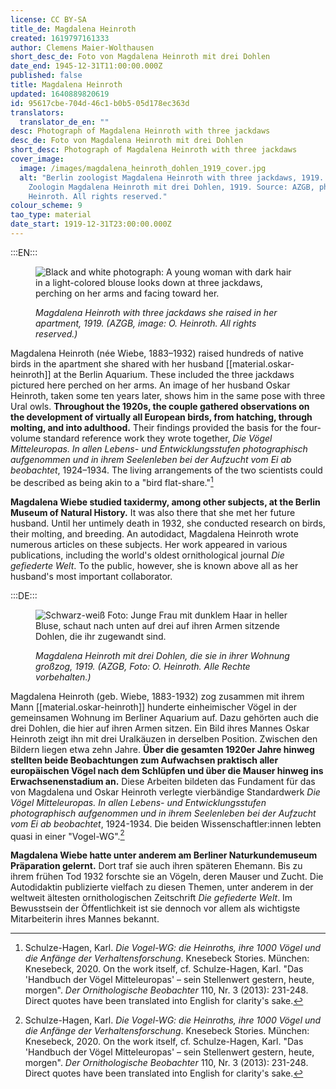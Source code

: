 ```yaml
---
license: CC BY-SA
title_de: Magdalena Heinroth
created: 1619797161333
author: Clemens Maier-Wolthausen
short_desc_de: Foto von Magdalena Heinroth mit drei Dohlen
date_end: 1945-12-31T11:00:00.000Z
published: false
title: Magdalena Heinroth
updated: 1640889820619
id: 95617cbe-704d-46c1-b0b5-05d178ec363d
translators:
  translator_de_en: ""
desc: Photograph of Magdalena Heinroth with three jackdaws
desc_de: Foto von Magdalena Heinroth mit drei Dohlen
short_desc: Photograph of Magdalena Heinroth with three jackdaws
cover_image:
  image: /images/magdalena_heinroth_dohlen_1919_cover.jpg
  alt: "Berlin zoologist Magdalena Heinroth with three jackdaws, 1919. Berliner
    Zoologin Magdalena Heinroth mit drei Dohlen, 1919. Source: AZGB, photo O.
    Heinroth. All rights reserved."
colour_scheme: 9
tao_type: material
date_start: 1919-12-31T23:00:00.000Z
---
```

:::EN:::

<figure>

![Black and white photograph: A young woman with dark hair in a light-colored blouse looks down at three jackdaws, perching on her arms and facing toward her.](/images/cmw/Magdalena_Heinroth_Dohlen_1919.jpg)

<figcaption>

_Magdalena Heinroth with three jackdaws she raised in her apartment, 1919. (AZGB, image: O. Heinroth. All rights reserved.)_

</figcaption>

</figure>

Magdalena Heinroth (née Wiebe, 1883–1932) raised hundreds of native birds in the apartment she shared with her husband [[material.oskar-heinroth]] at the Berlin Aquarium. These included the three jackdaws pictured here perched on her arms. An image of her husband Oskar Heinroth, taken some ten years later, shows him in the same pose with three Ural owls. **Throughout the 1920s, the couple gathered observations on the development of virtually all European birds, from hatching, through molting, and into adulthood.** Their findings provided the basis for the four-volume standard reference work they wrote together, _Die Vögel Mitteleuropas. In allen Lebens- und Entwicklungsstufen photographisch aufgenommen und in ihrem Seelenleben bei der Aufzucht vom Ei ab beobachtet_, 1924–1934. The living arrangements of the two scientists could be described as being akin to a "bird flat-share."[^1]

**Magdalena Wiebe studied taxidermy, among other subjects, at the Berlin Museum of Natural History.** It was also there that she met her future husband. Until her untimely death in 1932, she conducted research on birds, their molting, and breeding. An autodidact, Magdalena Heinroth wrote numerous articles on these subjects. Her work appeared in various publications, including the world's oldest ornithological journal _Die gefiederte Welt_. To the public, however, she is known above all as her husband's most important collaborator.

[^1]: Schulze-Hagen, Karl. _Die Vogel-WG: die Heinroths, ihre 1000 Vögel und die Anfänge der Verhaltensforschung_. Knesebeck Stories. München: Knesebeck, 2020. On the work itself, cf. Schulze-Hagen, Karl. "Das 'Handbuch der Vögel Mitteleuropas' – sein Stellenwert gestern, heute, morgen". _Der Ornithologische Beobachter_ 110, Nr. 3 (2013): 231-248. Direct quotes have been translated into English for clarity's sake.

:::DE:::

<figure>

![Schwarz-weiß Foto: Junge Frau mit dunklem Haar in heller Bluse, schaut nach unten auf drei auf ihren Armen sitzende Dohlen, die ihr zugewandt sind.](/images/cmw/Magdalena_Heinroth_Dohlen_1919.jpg)

<figcaption>

_Magdalena Heinroth mit drei Dohlen, die sie in ihrer Wohnung großzog, 1919. (AZGB, Foto: O. Heinroth. Alle Rechte vorbehalten.)_

</figcaption>

</figure>

Magdalena Heinroth (geb. Wiebe, 1883-1932) zog zusammen mit ihrem Mann [[material.oskar-heinroth]] hunderte einheimischer Vögel in der gemeinsamen Wohnung im Berliner Aquarium auf. Dazu gehörten auch die drei Dohlen, die hier auf ihren Armen sitzen. Ein Bild ihres Mannes Oskar Heinroth zeigt ihn mit drei Uralkäuzen in derselben Position. Zwischen den Bildern liegen etwa zehn Jahre. **Über die gesamten 1920er Jahre hinweg stellten beide Beobachtungen zum Aufwachsen praktisch aller europäischen Vögel nach dem Schlüpfen und über die Mauser hinweg ins Erwachsenenstadium an.** Diese Arbeiten bildeten das Fundament für das von Magdalena und Oskar Heinroth verlegte vierbändige Standardwerk _Die Vögel Mitteleuropas. In allen Lebens- und Entwicklungsstufen photographisch aufgenommen und in ihrem Seelenleben bei der Aufzucht vom Ei ab beobachtet_, 1924-1934. Die beiden Wissenschaftler:innen lebten quasi in einer "Vogel-WG".[^1]

**Magdalena Wiebe hatte unter anderem am Berliner Naturkundemuseum Präparation gelernt.** Dort traf sie auch ihren späteren Ehemann. Bis zu ihrem frühen Tod 1932 forschte sie an Vögeln, deren Mauser und Zucht. Die Autodidaktin publizierte vielfach zu diesen Themen, unter anderem in der weltweit ältesten ornithologischen Zeitschrift _Die gefiederte Welt_. Im Bewusstsein der Öffentlichkeit ist sie dennoch vor allem als wichtigste Mitarbeiterin ihres Mannes bekannt.

[^1]: Schulze-Hagen, Karl. _Die Vogel-WG: die Heinroths, ihre 1000 Vögel und die Anfänge der Verhaltensforschung_. Knesebeck Stories. München: Knesebeck, 2020. Zum Werk selbst vgl. Schulze-Hagen, Karl. "Das 'Handbuch der Vögel Mitteleuropas' – sein Stellenwert gestern, heute, morgen". _Der Ornithologische Beobachter_ 110, Nr. 3 (2013): 231-248.
